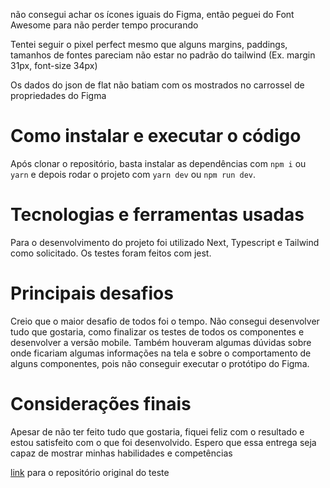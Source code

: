 não consegui achar os ícones iguais do Figma, então peguei do Font Awesome para não perder tempo procurando

Tentei seguir o pixel perfect mesmo que alguns margins, paddings, tamanhos de fontes pareciam não estar no padrão do tailwind (Ex. margin 31px, font-size 34px)

Os dados do json de flat não batiam com os mostrados no carrossel de propriedades do Figma

# Como instalar e executar o código

Após clonar o repositório, basta instalar as dependências com `npm i` ou `yarn` e depois rodar o projeto com `yarn dev` ou `npm run dev`.

# Tecnologias e ferramentas usadas

Para o desenvolvimento do projeto foi utilizado Next, Typescript e Tailwind como solicitado.
Os testes foram feitos com jest.

# Principais desafios

Creio que o maior desafio de todos foi o tempo. Não consegui desenvolver tudo que gostaria, como finalizar os testes de todos os componentes e desenvolver a versão mobile.
Também houveram algumas dúvidas sobre onde ficariam algumas informações na tela e sobre o comportamento de alguns componentes, pois não conseguir executar o protótipo do Figma.

# Considerações finais

Apesar de não ter feito tudo que gostaria, fiquei feliz com o resultado e estou satisfeito com o que foi desenvolvido. Espero que essa entrega seja capaz de mostrar minhas habilidades e competências

[link](https://github.com/coodesh/frontend-challenge-20240110) para o repositório original do teste